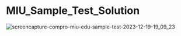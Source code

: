 # MIU_Sample_Test_Solution
 
![screencapture-compro-miu-edu-sample-test-2023-12-19-19_09_23](https://github.com/rhtonmoy1/MIU_Sample_Test_Solution/assets/92716668/9b3a7a48-6243-4182-a74a-34fb17ce5647)
